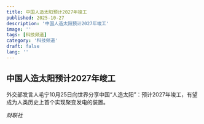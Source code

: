 ```yaml
---
title: 中国人造太阳预计2027年竣工
published: 2025-10-27
description: '中国人造太阳预计2027年竣工'
image: ''
tags: [科技频道]
category: '科技频道'
draft: false
lang: ''
---
```


## 中国人造太阳预计2027年竣工

外交部发言人毛宁10月25日向世界分享中国“人造太阳”：预计2027年竣工，有望成为人类历史上首个实现聚变发电的装置。

*财联社*
